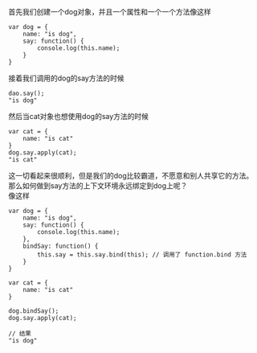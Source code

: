 首先我们创建一个dog对象，并且一个属性和一个一个方法像这样
````
var dog = {
    name: "is dog",
    say: function() {
        console.log(this.name);
    }
}
````
接着我们调用的dog的say方法的时候
````
dao.say();
"is dog"
````
然后当cat对象也想使用dog的say方法的时候
````
var cat = {
    name: "is cat"
}
dog.say.apply(cat);
"is cat"
````
这一切看起来很顺利，但是我们的dog比较霸道，不愿意和别人共享它的方法。  
那么如何做到say方法的上下文环境永远绑定到dog上呢？  
像这样
````
var dog = {
    name: "is dog",
    say: function() {
        console.log(this.name);
    },
    bindSay: function() {
        this.say = this.say.bind(this); // 调用了 function.bind 方法
    }
}

var cat = {
    name: "is cat"
}

dog.bindSay();
dog.say.apply(cat);

// 结果
"is dog"
````
